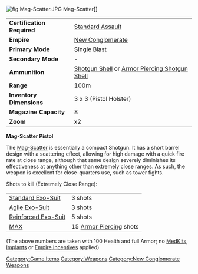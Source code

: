 ![](/Mag-Scatter.JPG "fig:Mag-Scatter.JPG") Mag-Scatter\]\]

|                            |                                                                                                                        |
| -------------------------- | ---------------------------------------------------------------------------------------------------------------------- |
| **Certification Required** | [Standard Assault](/Standard_Assault "wikilink")                                                                       |
| **Empire**                 | [New Conglomerate](/New_Conglomerate "wikilink")                                                                       |
| **Primary Mode**           | Single Blast                                                                                                           |
| **Secondary Mode**         | \-                                                                                                                     |
| **Ammunition**             | [Shotgun Shell](/Shotgun_Shell "wikilink") or [Armor Piercing Shotgun Shell](/Armor_Piercing_Shotgun_Shell "wikilink") |
| **Range**                  | 100m                                                                                                                   |
| **Inventory Dimensions**   | 3 x 3 (Pistol Holster)                                                                                                 |
| **Magazine Capacity**      | 8                                                                                                                      |
| **Zoom**                   | x2                                                                                                                     |

**Mag-Scatter Pistol**

The [Mag-Scatter](/Mag-Scatter "wikilink") is essentially a compact
Shotgun. It has a short barrel design with a scattering effect, allowing
for high damage with a quick fire rate at close range, although that
same design severely diminishes its effectiveness at anything other than
extremely close ranges. As such, the weapon is excellent for
close-quarters use, such as tower fights.

Shots to kill (Extremely Close Range):

|                                                        |                                                       |
| ------------------------------------------------------ | ----------------------------------------------------- |
| [Standard Exo-Suit](/Standard_Exo-Suit "wikilink")     | 3 shots                                               |
| [Agile Exo-Suit](/Agile_Exo-Suit "wikilink")           | 3 shots                                               |
| [Reinforced Exo-Suit](/Reinforced_Exo-Suit "wikilink") | 5 shots                                               |
| [MAX](/MAX "wikilink")                                 | 15 [Armor Piercing](/Armor_Piercing "wikilink") shots |

(The above numbers are taken with 100 Health and full Armor; no
[MedKits](/MedKit "wikilink"), [Implants](/Implants "wikilink") or [Empire
Incentives](/Empire_Incentives "wikilink") applied)

[Category:Game Items](/Category:Game_Items "wikilink")
[Category:Weapons](/Category:Weapons "wikilink") [Category:New
Conglomerate Weapons](/Category:New_Conglomerate_Weapons "wikilink")
